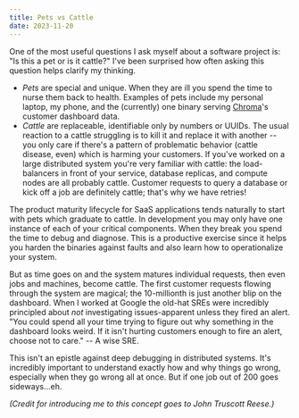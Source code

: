 ```yaml
---
title: Pets vs Cattle
date: 2023-11-20
---
```


One of the most useful questions I ask myself about a software project is: "Is this a pet or is it cattle?" I've been surprised how often asking this question helps clarify my thinking.

- _Pets_ are special and unique. When they are ill you spend the time to nurse them back to health. Examples of pets include my personal laptop, my phone, and the (currently) one binary serving [Chroma](www.trychroma.com)'s customer dashboard data.
- _Cattle_ are replaceable, identifiable only by numbers or UUIDs. The usual reaction to a cattle struggling is to kill it and replace it with another -- you only care if there's a pattern of problematic behavior (cattle disease, even) which is harming your customers. If you've worked on a large distributed system you're very familiar with cattle: the load-balancers in front of your service, database replicas, and compute nodes are all probably cattle. Customer requests to query a database or kick off a job are definitely cattle; that's why we have retries!

The product maturity lifecycle for SaaS applications tends naturally to start with pets which graduate to cattle. In development you may only have one instance of each of your critical components. When they break you spend the time to debug and diagnose. This is a productive exercise since it helps you harden the binaries against faults and also learn how to operationalize your system.

But as time goes on and the system matures individual requests, then even jobs and machines, become cattle. The first customer requests flowing through the system are magical; the 10-millionth is just another blip on the dashboard. When I worked at Google the old-hat SREs were incredibly principled about _not_ investigating issues-apparent unless they fired an alert. "You could spend all your time trying to figure out why something in the dashboard looks weird. If it isn't hurting customers enough to fire an alert, choose not to care."  -- A wise SRE.

This isn't an epistle against deep debugging in distributed systems. It's incredibly important to understand exactly how and why things go wrong, especially when they go wrong all at once. But if one job out of 200 goes sideways...eh.

*(Credit for introducing me to this concept goes to John Truscott Reese.)*